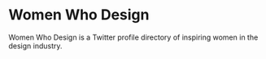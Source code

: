 # Women Who Design

Women Who Design is a Twitter profile directory of inspiring women in the design industry.
